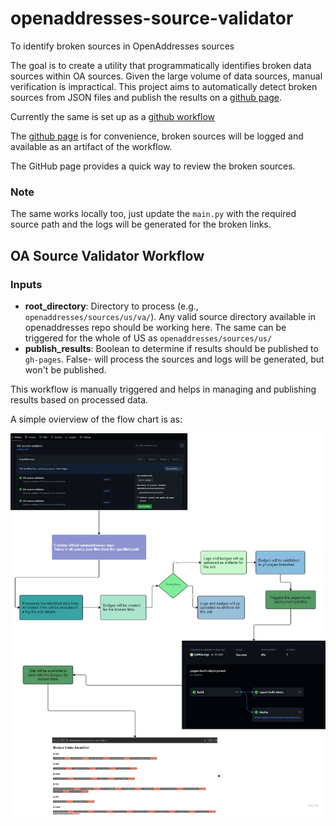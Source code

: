 # openaddresses-source-validator
To identify broken sources in OpenAddresses sources

The goal is to create a utility that programmatically identifies broken data sources within OA sources. Given the large volume of data sources, manual verification is impractical. This project aims to automatically detect broken sources from JSON files and publish the results on a [github page](https://ajithgeorge.github.io/openaddresses-source-validator/).

Currently the same is set up as a [github workflow](https://github.com/AjithGeorge/openaddresses-source-validator/actions/workflows/validator.yml)

The [github page]((https://ajithgeorge.github.io/openaddresses-source-validator/)
) is for convenience, broken sources will be logged and available as an artifact of the workflow.

The GitHub page provides a quick way to review the broken sources.

### Note
The same works locally too, just update the `main.py` with the required source path and the logs will be generated for the broken links.

## OA Source Validator Workflow
### Inputs

- **root_directory**: Directory to process (e.g., `openaddresses/sources/us/va/`). Any valid source directory available in openaddresses repo should be working here. The same can be triggered for the whole of US as `openaddresses/sources/us/`
- **publish_results**: Boolean to determine if results should be published to `gh-pages`. False- will process the sources and logs will be generated, but won't be published.

This workflow is manually triggered and helps in managing and publishing results based on processed data.

A simple ovierview of the flow chart is as:


 ![flow chart](flow-chart.png)